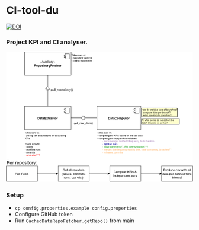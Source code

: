 # CI-tool-du

[![DOI](https://zenodo.org/badge/DOI/10.5281/zenodo.15711350.svg)](https://doi.org/10.5281/zenodo.15711350)

### Project KPI and CI analyser. 

![](./.github/uml.png)

### Setup
- `cp config.properties.example config.properties`
- Configure GitHub token
- Run `CachedDataRepoFetcher.getRepo()` from main
